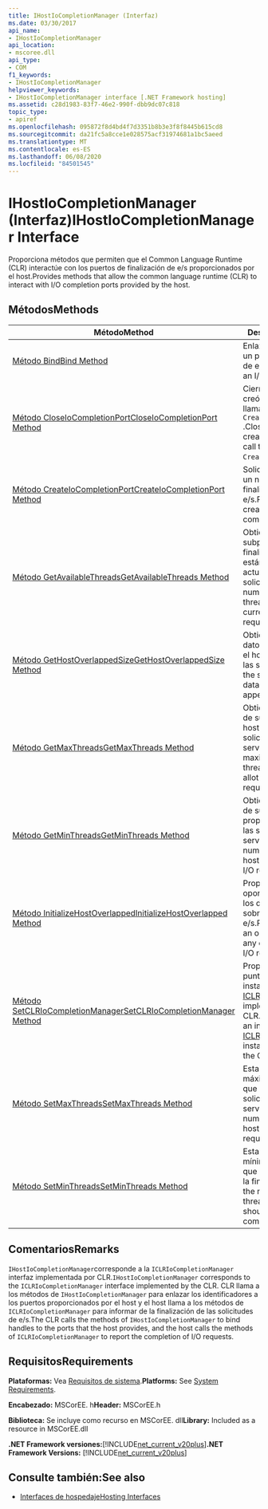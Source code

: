 ```yaml
---
title: IHostIoCompletionManager (Interfaz)
ms.date: 03/30/2017
api_name:
- IHostIoCompletionManager
api_location:
- mscoree.dll
api_type:
- COM
f1_keywords:
- IHostIoCompletionManager
helpviewer_keywords:
- IHostIoCompletionManager interface [.NET Framework hosting]
ms.assetid: c28d1983-83f7-46e2-990f-dbb9dc07c818
topic_type:
- apiref
ms.openlocfilehash: 095872f8d4bd4f7d3351b8b3e3f8f8445b615cd8
ms.sourcegitcommit: da21fc5a8cce1e028575acf31974681a1bc5aeed
ms.translationtype: MT
ms.contentlocale: es-ES
ms.lasthandoff: 06/08/2020
ms.locfileid: "84501545"
---
```

# <a name="ihostiocompletionmanager-interface"></a><span data-ttu-id="7095f-102">IHostIoCompletionManager (Interfaz)</span><span class="sxs-lookup"><span data-stu-id="7095f-102">IHostIoCompletionManager Interface</span></span>
<span data-ttu-id="7095f-103">Proporciona métodos que permiten que el Common Language Runtime (CLR) interactúe con los puertos de finalización de e/s proporcionados por el host.</span><span class="sxs-lookup"><span data-stu-id="7095f-103">Provides methods that allow the common language runtime (CLR) to interact with I/O completion ports provided by the host.</span></span>  
  
## <a name="methods"></a><span data-ttu-id="7095f-104">Métodos</span><span class="sxs-lookup"><span data-stu-id="7095f-104">Methods</span></span>  
  
|<span data-ttu-id="7095f-105">Método</span><span class="sxs-lookup"><span data-stu-id="7095f-105">Method</span></span>|<span data-ttu-id="7095f-106">Descripción</span><span class="sxs-lookup"><span data-stu-id="7095f-106">Description</span></span>|  
|------------|-----------------|  
|[<span data-ttu-id="7095f-107">Método Bind</span><span class="sxs-lookup"><span data-stu-id="7095f-107">Bind Method</span></span>](ihostiocompletionmanager-bind-method.md)|<span data-ttu-id="7095f-108">Enlaza un identificador a un puerto de finalización de e/s.</span><span class="sxs-lookup"><span data-stu-id="7095f-108">Binds a handle to an I/O completion port.</span></span>|  
|[<span data-ttu-id="7095f-109">Método CloseIoCompletionPort</span><span class="sxs-lookup"><span data-stu-id="7095f-109">CloseIoCompletionPort Method</span></span>](ihostiocompletionmanager-closeiocompletionport-method.md)|<span data-ttu-id="7095f-110">Cierra un puerto que se creó mediante una llamada anterior a `CreateIoCompletionPort` .</span><span class="sxs-lookup"><span data-stu-id="7095f-110">Closes a port that was created through an earlier call to `CreateIoCompletionPort`.</span></span>|  
|[<span data-ttu-id="7095f-111">Método CreateIoCompletionPort</span><span class="sxs-lookup"><span data-stu-id="7095f-111">CreateIoCompletionPort Method</span></span>](ihostiocompletionmanager-createiocompletionport-method.md)|<span data-ttu-id="7095f-112">Solicita que el host cree un nuevo puerto de finalización de e/s.</span><span class="sxs-lookup"><span data-stu-id="7095f-112">Requests that the host create a new I/O completion port.</span></span>|  
|[<span data-ttu-id="7095f-113">Método GetAvailableThreads</span><span class="sxs-lookup"><span data-stu-id="7095f-113">GetAvailableThreads Method</span></span>](ihostiocompletionmanager-getavailablethreads-method.md)|<span data-ttu-id="7095f-114">Obtiene el número de subprocesos de finalización de e/s que no están procesando actualmente solicitudes.</span><span class="sxs-lookup"><span data-stu-id="7095f-114">Gets the number of I/O completion threads that are not currently processing requests.</span></span>|  
|[<span data-ttu-id="7095f-115">Método GetHostOverlappedSize</span><span class="sxs-lookup"><span data-stu-id="7095f-115">GetHostOverlappedSize Method</span></span>](ihostiocompletionmanager-gethostoverlappedsize-method.md)|<span data-ttu-id="7095f-116">Obtiene el tamaño de los datos personalizados que el host pretende anexar a las solicitudes de e/s.</span><span class="sxs-lookup"><span data-stu-id="7095f-116">Gets the size of any custom data the host intends to append to I/O requests.</span></span>|  
|[<span data-ttu-id="7095f-117">Método GetMaxThreads</span><span class="sxs-lookup"><span data-stu-id="7095f-117">GetMaxThreads Method</span></span>](ihostiocompletionmanager-getmaxthreads-method.md)|<span data-ttu-id="7095f-118">Obtiene el número máximo de subprocesos que el host puede asignar a las solicitudes de e/s de servicio.</span><span class="sxs-lookup"><span data-stu-id="7095f-118">Gets the maximum number of threads that the host can allot to service I/O requests.</span></span>|  
|[<span data-ttu-id="7095f-119">Método GetMinThreads</span><span class="sxs-lookup"><span data-stu-id="7095f-119">GetMinThreads Method</span></span>](ihostiocompletionmanager-getminthreads-method.md)|<span data-ttu-id="7095f-120">Obtiene el número mínimo de subprocesos que proporciona el host para las solicitudes de e/s de servicio.</span><span class="sxs-lookup"><span data-stu-id="7095f-120">Gets the minimum number of threads that the host provides to service I/O requests.</span></span>|  
|[<span data-ttu-id="7095f-121">Método InitializeHostOverlapped</span><span class="sxs-lookup"><span data-stu-id="7095f-121">InitializeHostOverlapped Method</span></span>](ihostiocompletionmanager-initializehostoverlapped-method.md)|<span data-ttu-id="7095f-122">Proporciona al host la oportunidad de inicializar los datos personalizados sobre una solicitud de e/s.</span><span class="sxs-lookup"><span data-stu-id="7095f-122">Provides the host with an opportunity to initialize any custom data about an I/O request.</span></span>|  
|[<span data-ttu-id="7095f-123">Método SetCLRIoCompletionManager</span><span class="sxs-lookup"><span data-stu-id="7095f-123">SetCLRIoCompletionManager Method</span></span>](ihostiocompletionmanager-setclriocompletionmanager-method.md)|<span data-ttu-id="7095f-124">Proporciona al host un puntero de interfaz a una instancia de [ICLRIoCompletionManager](iclriocompletionmanager-interface.md) implementada por CLR.</span><span class="sxs-lookup"><span data-stu-id="7095f-124">Provides the host with an interface pointer to an [ICLRIoCompletionManager](iclriocompletionmanager-interface.md) instance implemented by the CLR.</span></span>|  
|[<span data-ttu-id="7095f-125">Método SetMaxThreads</span><span class="sxs-lookup"><span data-stu-id="7095f-125">SetMaxThreads Method</span></span>](ihostiocompletionmanager-setmaxthreads-method.md)|<span data-ttu-id="7095f-126">Establece el número máximo de subprocesos que el host asigna a las solicitudes de e/s de servicio.</span><span class="sxs-lookup"><span data-stu-id="7095f-126">Sets the maximum number of threads that the host allots to service I/O requests.</span></span>|  
|[<span data-ttu-id="7095f-127">Método SetMinThreads</span><span class="sxs-lookup"><span data-stu-id="7095f-127">SetMinThreads Method</span></span>](ihostiocompletionmanager-setminthreads-method.md)|<span data-ttu-id="7095f-128">Establece el número mínimo de subprocesos que el host debe asignar a la finalización de e/s.</span><span class="sxs-lookup"><span data-stu-id="7095f-128">Sets the minimum number of threads that the host should allot to I/O completion.</span></span>|  
  
## <a name="remarks"></a><span data-ttu-id="7095f-129">Comentarios</span><span class="sxs-lookup"><span data-stu-id="7095f-129">Remarks</span></span>  
 <span data-ttu-id="7095f-130">`IHostIoCompletionManager`corresponde a la `ICLRIoCompletionManager` interfaz implementada por CLR.</span><span class="sxs-lookup"><span data-stu-id="7095f-130">`IHostIoCompletionManager` corresponds to the `ICLRIoCompletionManager` interface implemented by the CLR.</span></span> <span data-ttu-id="7095f-131">CLR llama a los métodos de `IHostIoCompletionManager` para enlazar los identificadores a los puertos proporcionados por el host y el host llama a los métodos de `ICLRIoCompletionManager` para informar de la finalización de las solicitudes de e/s.</span><span class="sxs-lookup"><span data-stu-id="7095f-131">The CLR calls the methods of `IHostIoCompletionManager` to bind handles to the ports that the host provides, and the host calls the methods of `ICLRIoCompletionManager` to report the completion of I/O requests.</span></span>  
  
## <a name="requirements"></a><span data-ttu-id="7095f-132">Requisitos</span><span class="sxs-lookup"><span data-stu-id="7095f-132">Requirements</span></span>  
 <span data-ttu-id="7095f-133">**Plataformas:** Vea [Requisitos de sistema](../../get-started/system-requirements.md).</span><span class="sxs-lookup"><span data-stu-id="7095f-133">**Platforms:** See [System Requirements](../../get-started/system-requirements.md).</span></span>  
  
 <span data-ttu-id="7095f-134">**Encabezado:** MSCorEE. h</span><span class="sxs-lookup"><span data-stu-id="7095f-134">**Header:** MSCorEE.h</span></span>  
  
 <span data-ttu-id="7095f-135">**Biblioteca:** Se incluye como recurso en MSCorEE. dll</span><span class="sxs-lookup"><span data-stu-id="7095f-135">**Library:** Included as a resource in MSCorEE.dll</span></span>  
  
 <span data-ttu-id="7095f-136">**.NET Framework versiones:**[!INCLUDE[net_current_v20plus](../../../../includes/net-current-v20plus-md.md)]</span><span class="sxs-lookup"><span data-stu-id="7095f-136">**.NET Framework Versions:** [!INCLUDE[net_current_v20plus](../../../../includes/net-current-v20plus-md.md)]</span></span>  
  
## <a name="see-also"></a><span data-ttu-id="7095f-137">Consulte también:</span><span class="sxs-lookup"><span data-stu-id="7095f-137">See also</span></span>

- [<span data-ttu-id="7095f-138">Interfaces de hospedaje</span><span class="sxs-lookup"><span data-stu-id="7095f-138">Hosting Interfaces</span></span>](hosting-interfaces.md)
